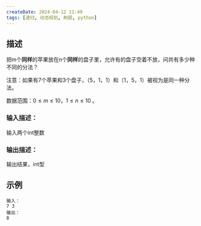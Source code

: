 ```yaml
---
createDate: 2024-04-12 11:49
tags: [递归, 动态规划, 刷题, python]
---
```

## 描述

把m个**同样**的苹果放在n个**同样**的盘子里，允许有的盘子空着不放，问共有多少种不同的分法？

注意：如果有7个苹果和3个盘子，$（5，1，1）$和$（1，5，1）$被视为是同一种分法。

数据范围：$0≤m≤10 ，1≤n≤10$ 。

### 输入描述：

输入两个int整数

### 输出描述：

输出结果，int型

## 示例
```0
输入：
7 3
输出：
8
```